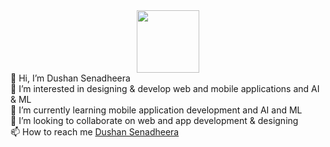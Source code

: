 <div id="header" align="center">
  <img src="https://media.giphy.com/media/M9gbBd9nbDrOTu1Mqx/giphy.gif" width="100"/>
</div>
👋 Hi, I’m Dushan Senadheera
<br>
👀 I’m interested in designing & develop web and mobile applications and AI & ML
<br>
🌱 I’m currently learning mobile application development and AI and ML
<br>
💞️ I’m looking to collaborate on web and app development & designing
<br>
📫 How to reach me <a href="www.linkedin.com/in/DushanSenadheera">Dushan Senadheera</a>

<!---
DushanSenadheera/DushanSenadheera is a ✨ special ✨ repository because its `README.md` (this file) appears on your GitHub profile.
You can click the Preview link to take a look at your changes.
--->
